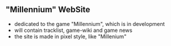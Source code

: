 ## "Millennium" WebSite

- dedicated to the game "Millennium", which is in development
- will contain tracklist, game-wiki and game news
- the site is made in pixel style, like "Millenium"
